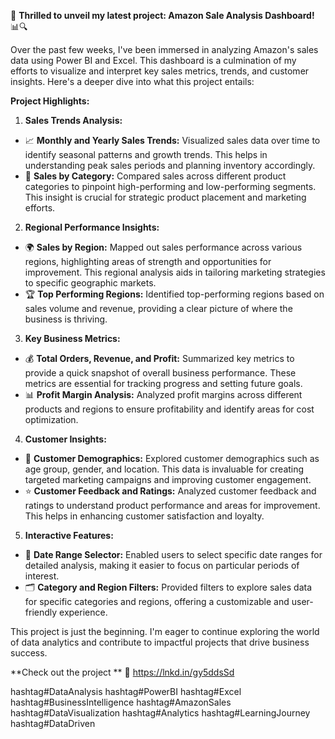 🚀 **Thrilled to unveil my latest project: Amazon Sale Analysis Dashboard!** 📊🔍

Over the past few weeks, I've been immersed in analyzing Amazon's sales data using Power BI and Excel. This dashboard is a culmination of my efforts to visualize and interpret key sales metrics, trends, and customer insights. Here's a deeper dive into what this project entails:

**Project Highlights:**

1. **Sales Trends Analysis:**
 - 📈 **Monthly and Yearly Sales Trends:** Visualized sales data over time to identify seasonal patterns and growth trends. This helps in understanding peak sales periods and planning inventory accordingly.
 - 🛒 **Sales by Category:** Compared sales across different product categories to pinpoint high-performing and low-performing segments. This insight is crucial for strategic product placement and marketing efforts.

2. **Regional Performance Insights:**
 - 🌍 **Sales by Region:** Mapped out sales performance across various regions, highlighting areas of strength and opportunities for improvement. This regional analysis aids in tailoring marketing strategies to specific geographic markets.
 - 🏆 **Top Performing Regions:** Identified top-performing regions based on sales volume and revenue, providing a clear picture of where the business is thriving.

3. **Key Business Metrics:**
 - 💰 **Total Orders, Revenue, and Profit:** Summarized key metrics to provide a quick snapshot of overall business performance. These metrics are essential for tracking progress and setting future goals.
 - 📊 **Profit Margin Analysis:** Analyzed profit margins across different products and regions to ensure profitability and identify areas for cost optimization.

4. **Customer Insights:**
 - 👥 **Customer Demographics:** Explored customer demographics such as age group, gender, and location. This data is invaluable for creating targeted marketing campaigns and improving customer engagement.
 - ⭐ **Customer Feedback and Ratings:** Analyzed customer feedback and ratings to understand product performance and areas for improvement. This helps in enhancing customer satisfaction and loyalty.

5. **Interactive Features:**
 - 📅 **Date Range Selector:** Enabled users to select specific date ranges for detailed analysis, making it easier to focus on particular periods of interest.
 - 🗂️ **Category and Region Filters:** Provided filters to explore sales data for specific categories and regions, offering a customizable and user-friendly experience.
 
This project is just the beginning. I'm eager to continue exploring the world of data analytics and contribute to impactful projects that drive business success.

**Check out the project **
🔗 https://lnkd.in/gy5ddsSd

hashtag#DataAnalysis hashtag#PowerBI hashtag#Excel hashtag#BusinessIntelligence hashtag#AmazonSales hashtag#DataVisualization hashtag#Analytics hashtag#LearningJourney hashtag#DataDriven
